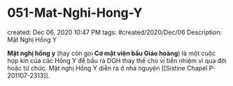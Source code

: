# 051-Mat-Nghi-Hong-Y

created: Dec 06, 2020 10:47 PM
tags: #created/2020/Dec/06
Description: Mật Nghị Hồng Y

**Mật nghị hồng y** (hay còn gọi **Cơ mật viện bầu Giáo hoàng**) là một cuộc họp kín của các Hồng Y để bầu ra DGH thay thế cho vị tiền nhiệm vì qua đời hoặc từ chức. Mật nghị Hồng Y diễn ra ở nhà nguyện [[Sistine Chapel P-201107-2313]].